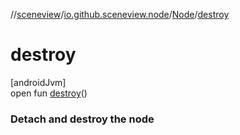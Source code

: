 //[sceneview](../../../index.md)/[io.github.sceneview.node](../index.md)/[Node](index.md)/[destroy](destroy.md)

# destroy

[androidJvm]\
open fun [destroy](destroy.md)()

###  Detach and destroy the node
